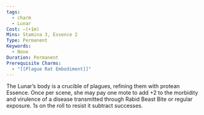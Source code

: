 ```yaml
---
tags:
  - charm
  - Lunar
Cost: —(+1m)
Mins: Stamina 3, Essence 2
Type: Permanent
Keywords:
  - None
Duration: Permanent
Prerequisite Charms:
  - "[[Plague Rat Embodiment]]"
---
```

The Lunar’s body is a crucible of plagues, refining them with protean Essence. Once per scene, she may pay one mote to add +2 to the morbidity and virulence of a disease transmitted through Rabid Beast Bite or regular exposure. 1s on the roll to resist it subtract successes.